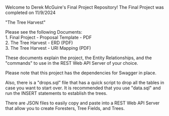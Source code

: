 Welcome to Derek McGuire's Final Project Repository!
The Final Project was completed on 11/9/2024

"The Tree Harvest"

Please see the following Documents:
<br>1. Final Project - Proposal Template - PDF
<br>2. The Tree Harvest - ERD (PDF)
<br>3. The Tree Harvest - URI Mapping (PDF)

These documents explain the project, the Entity Relationships, and the "commands" to use in the REST Web API Server of your choice.

Please note that this project has the dependencies for Swagger in place.

Also, there is a "drops.sql" file that has a quick script to drop all the tables in case you want to start over. It is recommended that you use "data.sql" and run the INSERT statements to establish the trees.

There are JSON files to easily copy and paste into a REST Web API Server that allow you to create Foresters, Tree Fields, and Trees.